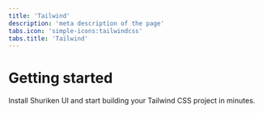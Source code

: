 ```yaml
---
title: 'Tailwind'
description: 'meta description of the page'
tabs.icon: 'simple-icons:tailwindcss'
tabs.title: 'Tailwind'
---
```


# Getting started

Install Shuriken UI and start building your Tailwind CSS project in minutes.
